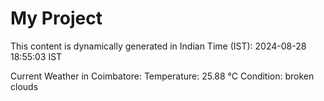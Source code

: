# My Project

This content is dynamically generated in Indian Time (IST): 2024-08-28 18:55:03 IST


Current Weather in Coimbatore:
Temperature: 25.88 °C
Condition: broken clouds
